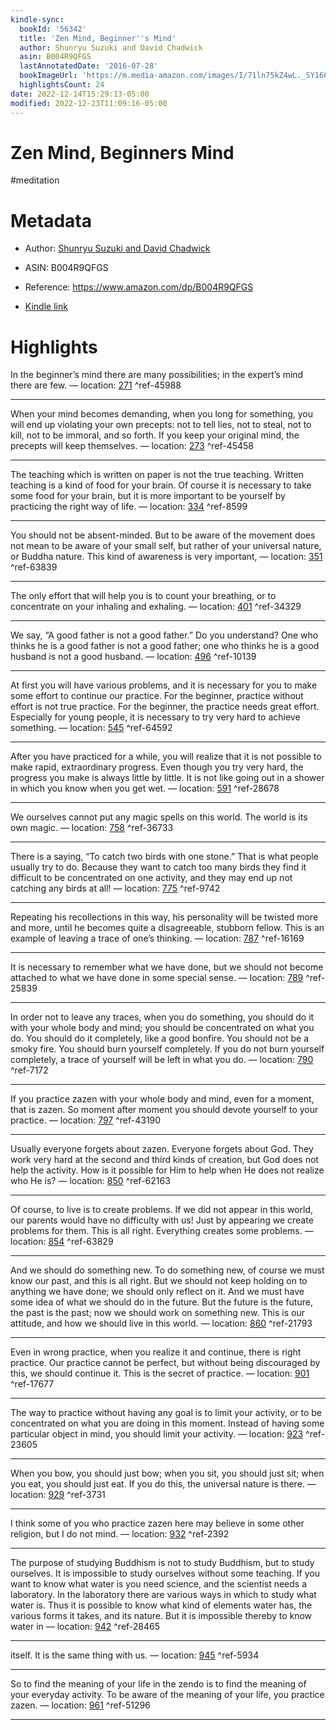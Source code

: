 ```yaml
---
kindle-sync:
  bookId: '56342'
  title: 'Zen Mind, Beginner''s Mind'
  author: Shunryu Suzuki and David Chadwick
  asin: B004R9QFGS
  lastAnnotatedDate: '2016-07-28'
  bookImageUrl: 'https://m.media-amazon.com/images/I/71ln75kZ4wL._SY160.jpg'
  highlightsCount: 24
date: 2022-12-14T15:29:13-05:00
modified: 2022-12-23T11:09:16-05:00
---
```

# Zen Mind, Beginners Mind

#meditation 

# Metadata

* Author: [Shunryu Suzuki and David Chadwick](https://www.amazon.comundefined)

* ASIN: B004R9QFGS

* Reference: <https://www.amazon.com/dp/B004R9QFGS>

* [Kindle link](kindle://book?action=open&asin=B004R9QFGS)

# Highlights

In the beginner’s mind there are many possibilities; in the expert’s mind there are few. — location: [271](kindle://book?action=open&asin=B004R9QFGS&location=271) ^ref-45988

---

When your mind becomes demanding, when you long for something, you will end up violating your own precepts: not to tell lies, not to steal, not to kill, not to be immoral, and so forth. If you keep your original mind, the precepts will keep themselves. — location: [273](kindle://book?action=open&asin=B004R9QFGS&location=273) ^ref-45458

---

The teaching which is written on paper is not the true teaching. Written teaching is a kind of food for your brain. Of course it is necessary to take some food for your brain, but it is more important to be yourself by practicing the right way of life. — location: [334](kindle://book?action=open&asin=B004R9QFGS&location=334) ^ref-8599

---

You should not be absent-minded. But to be aware of the movement does not mean to be aware of your small self, but rather of your universal nature, or Buddha nature. This kind of awareness is very important, — location: [351](kindle://book?action=open&asin=B004R9QFGS&location=351) ^ref-63839

---

The only effort that will help you is to count your breathing, or to concentrate on your inhaling and exhaling. — location: [401](kindle://book?action=open&asin=B004R9QFGS&location=401) ^ref-34329

---

We say, “A good father is not a good father.” Do you understand? One who thinks he is a good father is not a good father; one who thinks he is a good husband is not a good husband. — location: [496](kindle://book?action=open&asin=B004R9QFGS&location=496) ^ref-10139

---

At first you will have various problems, and it is necessary for you to make some effort to continue our practice. For the beginner, practice without effort is not true practice. For the beginner, the practice needs great effort. Especially for young people, it is necessary to try very hard to achieve something. — location: [545](kindle://book?action=open&asin=B004R9QFGS&location=545) ^ref-64592

---

After you have practiced for a while, you will realize that it is not possible to make rapid, extraordinary progress. Even though you try very hard, the progress you make is always little by little. It is not like going out in a shower in which you know when you get wet. — location: [591](kindle://book?action=open&asin=B004R9QFGS&location=591) ^ref-28678

---

We ourselves cannot put any magic spells on this world. The world is its own magic. — location: [758](kindle://book?action=open&asin=B004R9QFGS&location=758) ^ref-36733

---

There is a saying, “To catch two birds with one stone.” That is what people usually try to do. Because they want to catch too many birds they find it difficult to be concentrated on one activity, and they may end up not catching any birds at all! — location: [775](kindle://book?action=open&asin=B004R9QFGS&location=775) ^ref-9742

---

Repeating his recollections in this way, his personality will be twisted more and more, until he becomes quite a disagreeable, stubborn fellow. This is an example of leaving a trace of one’s thinking. — location: [787](kindle://book?action=open&asin=B004R9QFGS&location=787) ^ref-16169

---

It is necessary to remember what we have done, but we should not become attached to what we have done in some special sense. — location: [789](kindle://book?action=open&asin=B004R9QFGS&location=789) ^ref-25839

---

In order not to leave any traces, when you do something, you should do it with your whole body and mind; you should be concentrated on what you do. You should do it completely, like a good bonfire. You should not be a smoky fire. You should burn yourself completely. If you do not burn yourself completely, a trace of yourself will be left in what you do. — location: [790](kindle://book?action=open&asin=B004R9QFGS&location=790) ^ref-7172

---

If you practice zazen with your whole body and mind, even for a moment, that is zazen. So moment after moment you should devote yourself to your practice. — location: [797](kindle://book?action=open&asin=B004R9QFGS&location=797) ^ref-43190

---

Usually everyone forgets about zazen. Everyone forgets about God. They work very hard at the second and third kinds of creation, but God does not help the activity. How is it possible for Him to help when He does not realize who He is? — location: [850](kindle://book?action=open&asin=B004R9QFGS&location=850) ^ref-62163

---

Of course, to live is to create problems. If we did not appear in this world, our parents would have no difficulty with us! Just by appearing we create problems for them. This is all right. Everything creates some problems. — location: [854](kindle://book?action=open&asin=B004R9QFGS&location=854) ^ref-63829

---

And we should do something new. To do something new, of course we must know our past, and this is all right. But we should not keep holding on to anything we have done; we should only reflect on it. And we must have some idea of what we should do in the future. But the future is the future, the past is the past; now we should work on something new. This is our attitude, and how we should live in this world. — location: [860](kindle://book?action=open&asin=B004R9QFGS&location=860) ^ref-21793

---

Even in wrong practice, when you realize it and continue, there is right practice. Our practice cannot be perfect, but without being discouraged by this, we should continue it. This is the secret of practice. — location: [901](kindle://book?action=open&asin=B004R9QFGS&location=901) ^ref-17677

---

The way to practice without having any goal is to limit your activity, or to be concentrated on what you are doing in this moment. Instead of having some particular object in mind, you should limit your activity. — location: [923](kindle://book?action=open&asin=B004R9QFGS&location=923) ^ref-23605

---

When you bow, you should just bow; when you sit, you should just sit; when you eat, you should just eat. If you do this, the universal nature is there. — location: [929](kindle://book?action=open&asin=B004R9QFGS&location=929) ^ref-3731

---

I think some of you who practice zazen here may believe in some other religion, but I do not mind. — location: [932](kindle://book?action=open&asin=B004R9QFGS&location=932) ^ref-2392

---

The purpose of studying Buddhism is not to study Buddhism, but to study ourselves. It is impossible to study ourselves without some teaching. If you want to know what water is you need science, and the scientist needs a laboratory. In the laboratory there are various ways in which to study what water is. Thus it is possible to know what kind of elements water has, the various forms it takes, and its nature. But it is impossible thereby to know water in — location: [942](kindle://book?action=open&asin=B004R9QFGS&location=942) ^ref-28465

---

itself. It is the same thing with us. — location: [945](kindle://book?action=open&asin=B004R9QFGS&location=945) ^ref-5934

---

So to find the meaning of your life in the zendo is to find the meaning of your everyday activity. To be aware of the meaning of your life, you practice zazen. — location: [961](kindle://book?action=open&asin=B004R9QFGS&location=961) ^ref-51296

---

